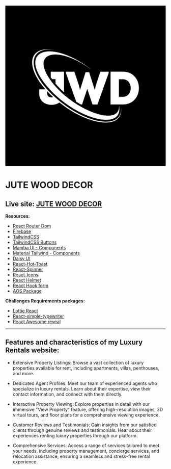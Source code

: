 ![JUTE WOOD DECOR](/public/logo.jpg)

# JUTE WOOD DECOR

## Live site: [JUTE WOOD DECOR](https://assignment-10-143ad.web.app/)

 
**Resources:**

- [React Router Dom](https://reactrouter.com/en/main)
- [Firebase](https://firebase.google.com/)
- [TailwindCSS](https://tailwindcss.com/)
- [TailwindCSS Buttons](https://devdojo.com/tailwindcss/buttons)
- [Mamba UI - Components](https://mambaui.com/components)
- [Material Tailwind - Components](https://www.material-tailwind.com/)
- [Daisy UI](https://daisyui.com/)
- [React-Hot-Toast](https://react-hot-toast.com/)
- [React-Spinner](https://www.npmjs.com/package/react-spinners)
- [React-Icons](https://react-icons.github.io/react-icons/)
- [React Helmet](https://www.npmjs.com/package/react-helmet)
- [React Hook form](https://react-hook-form.com/)
- [AOS Package](https://michalsnik.github.io/aos/)

**Challenges Requirements packages:**

- [Lottie React](https://lottiefiles.com/free-animations/react)
- [React-simple-typewriter](https://www.npmjs.com/package/react-simple-typewriter)
- [React Awesome reveal](https://www.npmjs.com/package/react-awesome-reveal)




______________________________________________________________________________________

## Features and characteristics of my Luxury Rentals website:

- Extensive Property Listings: Browse a vast collection of luxury properties available for rent, including apartments, villas, penthouses, and more.

- Dedicated Agent Profiles: Meet our team of experienced agents who specialize in luxury rentals. Learn about their expertise, view their contact information, and connect with them directly.

- Interactive Property Viewing: Explore properties in detail with our immersive "View Property" feature, offering high-resolution images, 3D virtual tours, and floor plans for a comprehensive viewing experience.

- Customer Reviews and Testimonials: Gain insights from our satisfied clients through genuine reviews and testimonials. Hear about their experiences renting luxury properties through our platform.

- Comprehensive Services: Access a range of services tailored to meet your needs, including property management, concierge services, and relocation assistance, ensuring a seamless and stress-free rental experience.